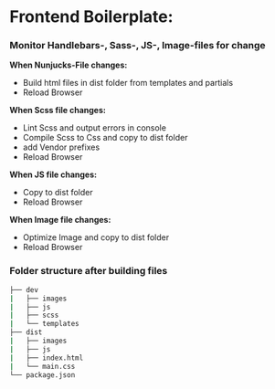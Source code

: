 # Frontend Boilerplate: 
### Monitor Handlebars-, Sass-, JS-, Image-files for change

**When Nunjucks-File changes:**
- Build html files in dist folder from templates and partials
- Reload Browser

**When Scss file changes:**
- Lint Scss and output errors in console
- Compile Scss to Css and copy to dist folder
- add Vendor prefixes
- Reload Browser

**When JS file changes:**
- Copy to dist folder
- Reload Browser

**When Image file changes:**
- Optimize Image and copy to dist folder
- Reload Browser

### Folder structure after building files
```bash
├── dev
|   ├── images
|   ├── js
|   ├── scss
|   └── templates
├── dist
|   ├── images
|   ├── js
|   ├── index.html
|   └── main.css
└── package.json
```